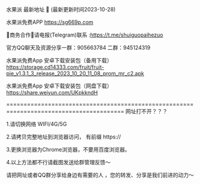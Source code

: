 水果派 最新地址 👋 (最新更新时间2023-10-28)

水果派免费APP https://sg669p.com

🤝商务合作🤝请电报(Telegram)联系 :https://t.me/shuiguopaihezuo

官方QQ聊天及资源分享一群：905663784 二群：945124319

水果派免费App 安卓下载安装包（备用下载）https://storage.cd14333.com/fruit/fruit-pie_v1.3.1_3_release_2023_10_20_11_08_prom_mr_c2.apk

水果派免费App 安卓下载安装包（网盘下载）https://share.weiyun.com/UKpkkndH

========================================================================================
网址打不开？？？

1.请切换网络 WIFI/4G/5G 

2.请拷贝完整地址到浏览器访问， 有前缀 https://

3.更换浏览器为Chrome浏览器，不要用百度浏览器。

4.以上方法都不行请截图发送给群管理反馈～

请把网址或者QQ群分享给身边有需要的人 ，您的转发、分享是我们前进的动力～

<!---
Miracle0324/Miracle0324 is a ✨ special ✨ repository because its `README.md` (this file) appears on your GitHub profile.
You can click the Preview link to take a look at your changes.
--->
